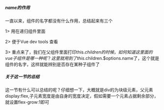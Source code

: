##### name的作用

一直以来，组件的名字都没有什么作用，总结起来有三个

1> 用在递归组件里面

2> 便于Vue dev tools 查看

3> 重点来了，我们在父组件里面打印this.$children的时候，如何知道这里面的vue子组件是哪一种呢？这里就用到了this.$children.$options.name了，这个就是组件的名字，这样就能辨别是否存在某种子组件了

##### 关于这一节的总结

这一节有什么可以总结的呢？仔细想一下，大概就是div的为块级元素，父元素display:flex,子元素宽度是由自身的宽度决定，假如需要一个元素占据剩余部分，就设置flex-grow:1即可